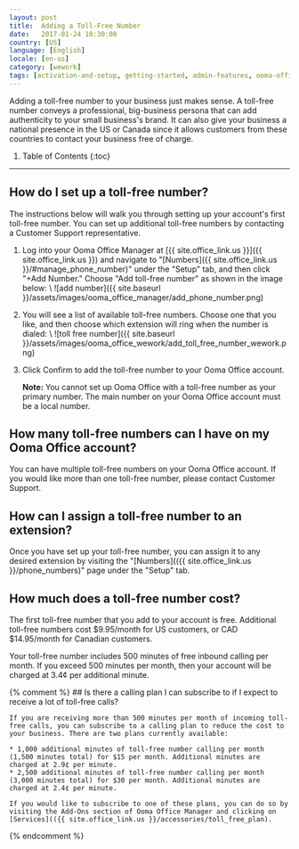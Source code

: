 ```yaml
---
layout: post
title:  Adding a Toll-Free Number
date:   2017-01-24 10:30:00
country: [US]
language: [English]
locale: [en-us]
category: [wework]
tags: [activation-and-setup, getting-started, admin-features, ooma-office-manager, add-ons, calling, wework]
---
```


Adding a toll-free number to your business just makes sense. A toll-free number conveys a professional, big-business persona that can add authenticity to your small business's brand. It can also give your business a national presence in the US or Canada since it allows customers from these countries to contact your business free of charge.

1. Table of Contents
{:toc}
* * *

## How do I set up a toll-free number?

The instructions below will walk you through setting up your account's first toll-free number. You can set up additional toll-free numbers by contacting a Customer Support representative.

1. Log into your Ooma Office Manager at [{{ site.office_link.us }}]({{ site.office_link.us }}) and navigate to "[Numbers]({{ site.office_link.us }}/#manage_phone_number)" under the "Setup" tab, and then click "+Add Number." Choose "Add toll-free number" as shown in the image below: \\
   ![add number]({{ site.baseurl }}/assets/images/ooma_office_manager/add_phone_number.png)

2. You will see a list of available toll-free numbers. Choose one that you like, and then choose which extension will ring when the number is dialed: \\
   ![toll free number]({{ site.baseurl }}/assets/images/ooma_office_wework/add_toll_free_number_wework.png)

3. Click Confirm to add the toll-free number to your Ooma Office account.

   **Note:** You cannot set up Ooma Office with a toll-free number as your primary number. The main number on your Ooma Office account must be a local number.

## How many toll-free numbers can I have on my Ooma Office account?

You can have multiple toll-free numbers on your Ooma Office account. If you would like more than one toll-free number, please contact Customer Support.

## How can I assign a toll-free number to an extension?

Once you have set up your toll-free number, you can assign it to any desired extension by visiting the "[Numbers](({{ site.office_link.us }}/phone_numbers)" page under the "Setup" tab.

## How much does a toll-free number cost?

The first toll-free number that you add to your account is free. Additional toll-free numbers cost $9.95/month for US customers, or CAD $14.95/month for Canadian customers.

Your toll-free number includes 500 minutes of free inbound calling per month. If you exceed 500 minutes per month, then your account will be charged at 3.4¢ per additional minute.

{% comment %}
	## Is there a calling plan I can subscribe to if I expect to receive a lot of toll-free calls?

	If you are receiving more than 500 minutes per month of incoming toll-free calls, you can subscribe to a calling plan to reduce the cost to your business. There are two plans currently available:

	* 1,000 additional minutes of toll-free number calling per month (1,500 minutes total) for $15 per month. Additional minutes are charged at 2.9¢ per minute.
	* 2,500 additional minutes of toll-free number calling per month (3,000 minutes total) for $30 per month. Additional minutes are charged at 2.4¢ per minute.

	If you would like to subscribe to one of these plans, you can do so by visiting the Add-Ons section of Ooma Office Manager and clicking on [Services](({{ site.office_link.us }}/accessories/toll_free_plan).
{% endcomment %}